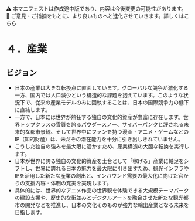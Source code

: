 ⚠️ 本マニフェストは作成途中版であり、内容は今後変更の可能性があります。  
💬 ご意見・ご指摘をもとに、より良いものへと進化させていきます。詳しくはこちら

# ４．産業

## ビジョン

* 日本の産業は大きな転換点に直面しています。グローバルな競争が激化する一方、国内では人口減少という構造的な課題を抱えています。このような状況下で、従来の産業モデルのみに固執することは、日本の国際競争力の低下に直結します。
*  一方で、日本には世界が熱狂する独自の文化的資産が豊富に存在します。世界トップクラスの雪質を誇るパウダースノー、サイバーパンクと評される未来的な都市景観、そして世界中にファンを持つ漫画・アニメ・ゲームなどのIP（知的財産）は、未だその潜在能力を十分に引き出しきれていません。
* こうした独自の強みを最大限に活かすため、産業構造の大胆な転換を実行します。
* 日本が世界に誇る独自の文化的資産を土台として「稼げる」産業に軸足をシフトし、世界に誇れる日本の魅力を最大限に引き出すため、観光インフラやIPを活用した新たな産業の創出と、インバウンド需要の最大化に向けた官からの支援内容・体制の充実を実現します。
* 具体的には、世界的なアニメ作品の世界観を体験できる大規模テーマパークの建設支援や、歴史的な街並みとデジタルアートを融合させた新たな観光都市の開発などを推進し、日本の文化そのものが強力な輸出産業となる未来を目指します。